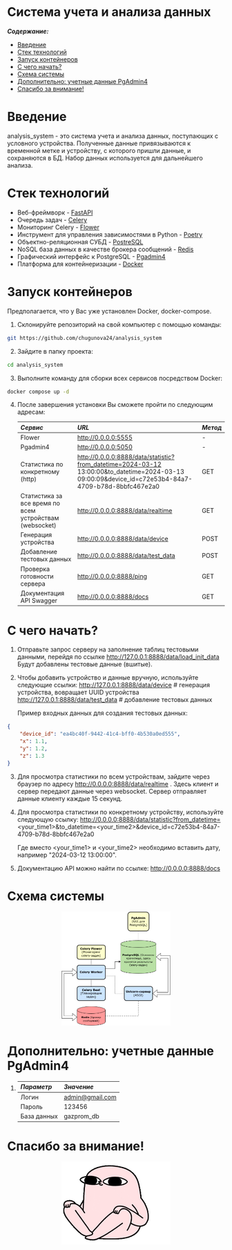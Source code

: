 Система учета и анализа данных
==============
***Содержание:***
- [Введение](#Introduction)
- [Стек технологий](#Technology-stack)
- [Запуск контейнеров](#Run-container)
- [С чего начать?](#Get-started)
- [Схема системы](#SchemaSystem)
- [Дополнительно: учетные данные PgAdmin4](#Addition-PgAdmin)
- [Спасибо за внимание!](#Thanks)


# Введение <a name="Introduction"></a>
analysis_system -  это система учета и анализа данных, поступающих с условного устройства. Полученные данные привязываются к временной метке и устройству, с которого пришли данные, и сохраняются в БД. Набор данных используется для дальнейшего анализа.

# Стек технологий <a name="Technology-stack"></a>

- Веб-фреймворк - [FastAPI](https://fastapi.tiangolo.com/)
- Очередь задач - [Celery](https://docs.celeryq.dev/en/stable/)
- Мониторинг Celery - [Flower](https://flower.readthedocs.io/en/latest/)
- Инструмент для управления зависимостями в Python - [Poetry](https://python-poetry.org/)
- Объектно-реляционная СУБД - [PostreSQL](https://www.postgresql.org/)
- NoSQL база данных в качестве брокера сообщений - [Redis](https://redis.io/)
- Графический интерфейс к PostgreSQL - [Pgadmin4](https://www.pgadmin.org/download/)
- Платформа для контейнеризации - [Docker](https://www.docker.com/)

# Запуск контейнеров <a name="Run-container"></a>
Предполагается, что у Вас уже установлен Docker, docker-compose. 

1. Склонируйте репозиторий на свой компьютер с помощью команды:
```bash
git https://github.com/chugunova24/analysis_system
```
2. Зайдите в папку проекта:
```bash
cd analysis_system
```
3. Выполните команду для сборки всех сервисов посредством Docker:

```bash
docker compose up -d
```

4. После завершения установки Вы сможете пройти по следующим адресам:
   

	|***Сервис*** | ***URL***| ***Метод*** |
	| --- | --- | --- |
	| Flower |  http://0.0.0.0:5555| - |
	| Pgadmin4 |  http://0.0.0.0:5050| - |
	| Статистика по конкретному (http)  |  http://0.0.0.0:8888/data/statistic?from_datetime=2024-03-12 13:00:00&to_datetime=2024-03-13 09:00:09&device_id=c72e53b4-84a7-4709-b78d-8bbfc467e2a0| GET |
	| Статистика за все время по всем устройствам (websocket) |  http://0.0.0.0:8888/data/realtime| GET |
	| Генерация устройства |  http://0.0.0.0:8888/data/device | POST |
	| Добавление тестовых данных |  http://0.0.0.0:8888/data/test_data | POST |
	| Проверка готовности сервера |  http://0.0.0.0:8888/ping | GET |
	| Документация API Swagger |  http://0.0.0.0:8888/docs | GET |


# С чего начать? <a name="Get-Started"></a>

1. Отправьте запрос серверу на заполнение таблиц тестовыми данными, перейдя по ссылке http://127.0.0.1:8888/data/load_init_data
   Будут добавлены тестовые данные (вшитые).
2. Чтобы добавить устройство и данные вручную, используйте следующие ссылки:
   http://127.0.0.1:8888/data/device     # генерация устройства, вовращает UUID устройства
   http://127.0.0.1:8888/data/test_data  # добавление тестовых данных

   Пример входных данных для создания тестовых данных:
```json
{
    "device_id": "ea4bc40f-9442-41c4-bff0-4b530a0ed555",
    "x": 1.1,
    "y": 1.2,
    "z": 1.3
}
```

3. Для просмотра статистики по всем устройствам, зайдите через браузер по адресу http://0.0.0.0:8888/data/realtime . Здесь клиент и сервер передают данные через websocket. Сервер отправляет данные клиенту каждые 15 секунд.
4. Для просмотра статистики по конкретному устройству, используйте следующую ссылку:
	http://0.0.0.0:8888/data/statistic?from_datetime=<your_time1>&to_datetime=<your_time2>&device_id=c72e53b4-84a7-4709-b78d-8bbfc467e2a0

	Где вместо <your_time1> и <your_time2>  необходимо вставить дату, например "2024-03-12 13:00:00".
5. Документацию API можно найти по ссылке:
	 http://0.0.0.0:8888/docs
	
# Схема системы <a name="SchemaSystem"></a>

<p align="center">
<img src="https://github.com/chugunova24/analysis_system/blob/master/readme_img/schema_analysis_device.drawio.png" style="width:50%;height:50%"/>
</p>

# Дополнительно: учетные данные PgAdmin4 <a name="Addition-PgAdmin"></a>

1. | ***Параметр***| ***Значение*** |
	| --- | --- |
	| Логин |  admin@gmail.com |
	| Пароль |  123456 |
	| База данных |  gazprom_db |

# Спасибо за внимание! <a name="Thanks"></a>
<p align="center">
<img src="https://github.com/chugunova24/chugunova24/blob/main/giphy.gif" style="width:50%;height:50%"/>
</p>
